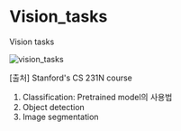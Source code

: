 # Vision_tasks
Vision tasks


![vision_tasks](https://user-images.githubusercontent.com/54794815/141402560-502bb021-d1ae-4186-ac4b-76ae786c494d.png)

[출처] Stanford's CS 231N course


1. Classification: Pretrained model의 사용법
2. Object detection
3. Image segmentation
